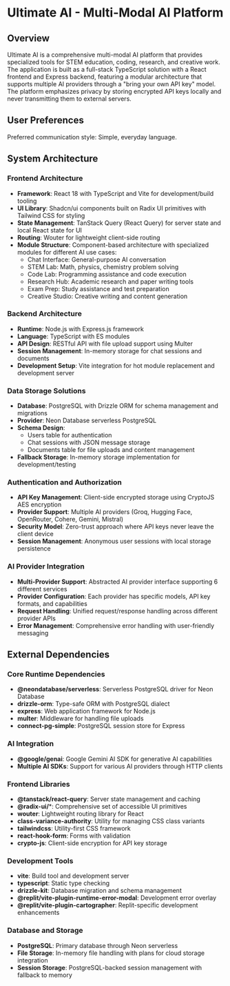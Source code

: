 # Ultimate AI - Multi-Modal AI Platform

## Overview

Ultimate AI is a comprehensive multi-modal AI platform that provides specialized tools for STEM education, coding, research, and creative work. The application is built as a full-stack TypeScript solution with a React frontend and Express backend, featuring a modular architecture that supports multiple AI providers through a "bring your own API key" model. The platform emphasizes privacy by storing encrypted API keys locally and never transmitting them to external servers.

## User Preferences

Preferred communication style: Simple, everyday language.

## System Architecture

### Frontend Architecture
- **Framework**: React 18 with TypeScript and Vite for development/build tooling
- **UI Library**: Shadcn/ui components built on Radix UI primitives with Tailwind CSS for styling
- **State Management**: TanStack Query (React Query) for server state and local React state for UI
- **Routing**: Wouter for lightweight client-side routing
- **Module Structure**: Component-based architecture with specialized modules for different AI use cases:
  - Chat Interface: General-purpose AI conversation
  - STEM Lab: Math, physics, chemistry problem solving
  - Code Lab: Programming assistance and code execution
  - Research Hub: Academic research and paper writing tools
  - Exam Prep: Study assistance and test preparation
  - Creative Studio: Creative writing and content generation

### Backend Architecture
- **Runtime**: Node.js with Express.js framework
- **Language**: TypeScript with ES modules
- **API Design**: RESTful API with file upload support using Multer
- **Session Management**: In-memory storage for chat sessions and documents
- **Development Setup**: Vite integration for hot module replacement and development server

### Data Storage Solutions
- **Database**: PostgreSQL with Drizzle ORM for schema management and migrations
- **Provider**: Neon Database serverless PostgreSQL
- **Schema Design**: 
  - Users table for authentication
  - Chat sessions with JSON message storage
  - Documents table for file uploads and content management
- **Fallback Storage**: In-memory storage implementation for development/testing

### Authentication and Authorization
- **API Key Management**: Client-side encrypted storage using CryptoJS AES encryption
- **Provider Support**: Multiple AI providers (Groq, Hugging Face, OpenRouter, Cohere, Gemini, Mistral)
- **Security Model**: Zero-trust approach where API keys never leave the client device
- **Session Management**: Anonymous user sessions with local storage persistence

### AI Provider Integration
- **Multi-Provider Support**: Abstracted AI provider interface supporting 6 different services
- **Provider Configuration**: Each provider has specific models, API key formats, and capabilities
- **Request Handling**: Unified request/response handling across different provider APIs
- **Error Management**: Comprehensive error handling with user-friendly messaging

## External Dependencies

### Core Runtime Dependencies
- **@neondatabase/serverless**: Serverless PostgreSQL driver for Neon Database
- **drizzle-orm**: Type-safe ORM with PostgreSQL dialect
- **express**: Web application framework for Node.js
- **multer**: Middleware for handling file uploads
- **connect-pg-simple**: PostgreSQL session store for Express

### AI Integration
- **@google/genai**: Google Gemini AI SDK for generative AI capabilities
- **Multiple AI SDKs**: Support for various AI providers through HTTP clients

### Frontend Libraries
- **@tanstack/react-query**: Server state management and caching
- **@radix-ui/***: Comprehensive set of accessible UI primitives
- **wouter**: Lightweight routing library for React
- **class-variance-authority**: Utility for managing CSS class variants
- **tailwindcss**: Utility-first CSS framework
- **react-hook-form**: Forms with validation
- **crypto-js**: Client-side encryption for API key storage

### Development Tools
- **vite**: Build tool and development server
- **typescript**: Static type checking
- **drizzle-kit**: Database migration and schema management
- **@replit/vite-plugin-runtime-error-modal**: Development error overlay
- **@replit/vite-plugin-cartographer**: Replit-specific development enhancements

### Database and Storage
- **PostgreSQL**: Primary database through Neon serverless
- **File Storage**: In-memory file handling with plans for cloud storage integration
- **Session Storage**: PostgreSQL-backed session management with fallback to memory